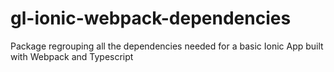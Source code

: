 # gl-ionic-webpack-dependencies
Package regrouping all the dependencies needed for a basic Ionic App built with Webpack and Typescript
